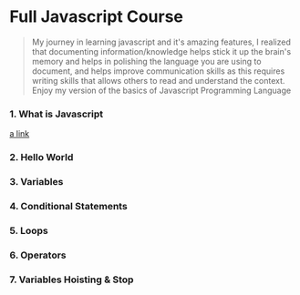 # Full Javascript Course
> My journey in learning javascript and it's amazing features, I realized that documenting information/knowledge helps stick it up the brain's memory and helps in polishing the language you are using to document, and helps improve communication skills as this requires writing skills that allows others to read and understand the context. Enjoy my version of the basics of Javascript Programming Language

### 1. What is Javascript
[a link](https://github.com/lsmucassi/js_full_course/blob/main/1-javascript-intro/README.md)

### 2. Hello World

### 3. Variables

### 4. Conditional Statements

### 5. Loops

### 6. Operators

### 7. Variables Hoisting & Stop